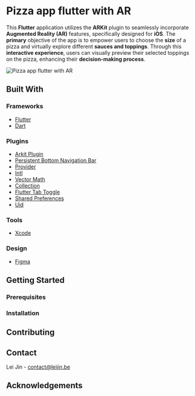 # Pizza app flutter with AR

This **Flutter** application utilizes the **ARKit** plugin to seamlessly incorporate **Augmented Reality (AR)** features, specifically designed for **iOS**. The **primary** objective of the app is to empower users to choose the **size** of a pizza and virtually explore different **sauces and toppings**. Through this **interactive experience**, users can visually preview their selected toppings on the pizza, enhancing their **decision-making process**.

![Pizza app flutter with AR](https://youtube.com/shorts/QPNwbE8G8lQ?si=e8I4LSEFFWfLc6lP)

## Built With

### Frameworks

- [Flutter](https://flutter.dev/)
- [Dart](https://dart.dev/)

### Plugins

- [Arkit Plugin](https://pub.dev/packages/flutter_ar)
- [Persistent Bottom Navigation Bar](https://pub.dev/packages/persistent_bottom_nav_bar)
- [Provider](https://pub.dev/packages/provider)
- [Intl](https://pub.dev/packages/intl)
- [Vector Math](https://pub.dev/packages/vector_math)
- [Collection](https://pub.dev/packages/collection)
- [Flutter Tab Toggle](https://pub.dev/packages/flutter_tab_toggle)
- [Shared Preferences](https://pub.dev/packages/shared_preferences)
- [Uid](https://pub.dev/packages/uid)

### Tools

- [Xcode](https://developer.apple.com/xcode/)

### Design

- [Figma](https://www.figma.com/)

## Getting Started

### Prerequisites

### Installation

## Contributing

## Contact

Lei Jin - contact@leijin.be

## Acknowledgements




